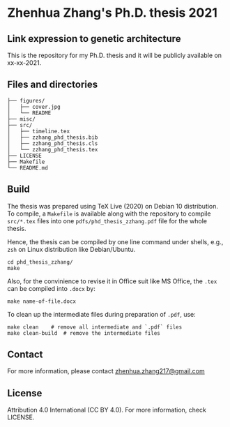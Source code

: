 # Zhenhua Zhang's Ph.D. thesis 2021

## Link expression to genetic architecture

This is the repository for my Ph.D. thesis and it will be publicly available on
xx-xx-2021.

## Files and directories
```
├── figures/
│   ├── cover.jpg
│   └── README
├── misc/
├── src/
│   ├── timeline.tex
│   ├── zzhang_phd_thesis.bib
│   ├── zzhang_phd_thesis.cls
│   └── zzhang_phd_thesis.tex
├── LICENSE
├── Makefile
└── README.md
```


## Build

The thesis was prepared using TeX Live (2020) on Debian 10 distribution. To
compile, a `Makefile` is available along with the repository to compile
`src/*.tex` files into one `pdfs/phd_thesis_zzhang.pdf` file for the whole
thesis.

Hence, the thesis can be compiled by one line command under shells, e.g., `zsh`
on Linux distribution like Debian/Ubuntu.

``` {bash}
cd phd_thesis_zzhang/
make
```

Also, for the convinience to revise it in Office suit like MS Office, the
`.tex` can be compiled into `.docx` by:

``` {bash}
make name-of-file.docx
```

To clean up the intermediate files during preparation of `.pdf`, use:

``` {bash}
make clean    # remove all intermediate and `.pdf` files
make clean-build  # remove the intermediate files
```

## Contact

For more information, please contact zhenhua.zhang217@gmail.com

## License

Attribution 4.0 International (CC BY 4.0). For more information, check LICENSE.

<!-- vim: set ai ft=pandoc ts=4 tw=120: -->
